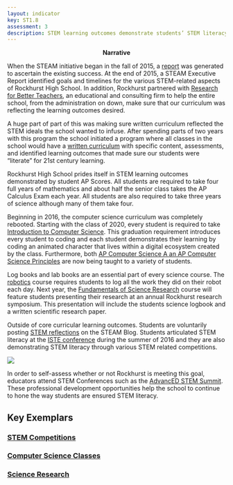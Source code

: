 ```yaml
---
layout: indicator
key: ST1.8
assessment: 3
description: STEM learning outcomes demonstrate students’ STEM literacy necessary for the next level of STEM learning and for post- secondary and workforce readiness.
---
```

<p align="center">
<b>Narrative</b>
</p>

When the STEAM initiative began in the fall of 2015, a [report](https://drive.google.com/file/d/0B9GvJvqcpl0IUGFrLU04TGYxWnM/view?usp=sharing) was generated to ascertain the existing success. At the end of 2015, a STEAM Executive Report identified goals and timelines for the various STEM-related aspects of Rockhurst High School. In addition, Rockhurst partnered with [Research for Better Teachers](https://drive.google.com/drive/folders/0B1-JIRrX_4I5djY5Q1o4QzdhRlk), an educational and consulting firm to help the entire school, from the administration on down, make sure that our curriculum was reflecting the learning outcomes desired.   

A huge part of part of this was making sure written curriculum reflected the STEM ideals the school wanted to infuse.  After spending parts of two years with this program the school initiated a program where all classes in the school would have a [written curriculum](https://drive.google.com/drive/folders/0B3F7qMT7tLRdflBRSVVYcUM3Rm1vbnFFVXQ1aGlPX1I3T1BCN2ZJMl9fLUdMaC1PQVJuelE) with specific content, assessments, and identified learning outcomes that made sure our students were “literate” for 21st century learning.

Rockhurst High School prides itself in STEM learning outcomes demonstrated by student AP Scores. All students are required to take four full years of mathematics and about half the senior class takes the AP Calculus Exam each year. All students are also required to take three years of science although many of them take four.

Beginning in 2016, the computer science curriculum was completely rebooted. Starting with the class of 2020, every student is required to take [Introduction to Computer Science](http://steam.rockhursths.edu/2016/07/01/Intro-to-CS-Down.html). This graduation requirement introduces every student to coding and each student demonstrates their learning by coding an animated character that lives within a digital ecosystem created by the class. Furthermore, both [AP Computer Science A an AP Computer Science Principles](http://steam.rockhursths.edu/2016/08/08/Computer-Science-2016.html) are now being taught to a variety of students.

Log books and lab books are an essential part of every science course. The [robotics](http://steam.rockhursths.edu/2015/08/13/Introducing-the-Robotics-Maker-Space.html) course requires students to log all the work they did on their robot each day. Next year, the [Fundamentals of Science Research](http://steam.rockhursths.edu/2017/02/01/New-Courses.html) course will feature students presenting their research at an annual Rockhurst research symposium. This presentation will include the students science logbook and a written scientific research paper.

Outside of core curricular learning outcomes. Students are voluntarily posting [STEM reflections](http://steam.rockhursths.edu/2017/02/11/Learning-to-lead-from-a-Reef-Tank.html) on the STEAM Blog. Students articulated STEM literacy at the [ISTE conference](http://parseprofessor.blogspot.com/2016_07_01_archive.html) during the summer of 2016 and they are also demonstrating STEM literacy through various STEM related competitions.
<div class="flex-wrapper">
  <img src="{{ site.baseurl }}/img/ISTEimage.JPG">
</div>

In order to self-assess whether or not Rockhurst is meeting this goal, educators attend STEM Conferences such as the [AdvancED STEM Summit](https://drive.google.com/drive/folders/0B1-JIRrX_4I5YXo1a25XMTkwMXM?usp=sharing). These professional development opportunities help the school to continue to hone the way students are ensured STEM literacy.
	

## Key Exemplars
### [STEM Competitions](http://steam.rockhursths.edu/2017/02/27/Community-Challenges.html)
### [Computer Science Classes](http://steam.rockhursths.edu/2016/08/08/Computer-Science-2016.html)
### [Science Research](http://steam.rockhursths.edu/2017/02/01/New-Courses.html)
